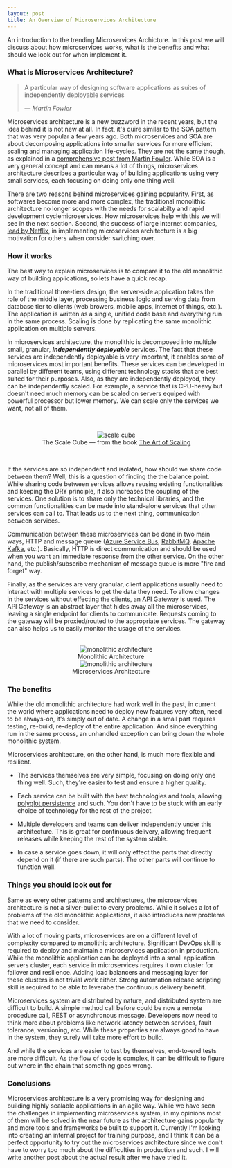 ```yaml
---
layout: post
title: An Overview of Microservices Architecture
---
```


An introduction to the trending Microservices Archicture. In this post we will discuss about how microservices works, what is the benefits and what should we look out for when implement it.

### What is Microservices Architecture?

>  A particular way of designing software applications as suites of independently deployable services
>
> &mdash; <cite>Martin Fowler</cite>

Microservices architecture is a new buzzword in the recent years, but the idea behind it is not new at all. In fact, it's quire similar to the SOA pattern that was very popular a few years ago. Both microservices and SOA are about decomposing applications into smaller services for more efficient scaling and managing application life-cycles. They are not the same though, as explained in a [comprehensive post from Martin Fowler](http://martinfowler.com/articles/microservices.html#MicroservicesAndSoa). While SOA is a very general concept and can means a lot of things, microservices architecture describes a particular way of building applications using very small services, each focusing on doing only one thing well.

There are two reasons behind microservices gaining popularity. First, as softwares become more and more complex, the traditional monolithic architecture no longer scopes with the needs for scalabilty and rapid development cyclemicroservices. How microservices help with this we will see in the next section. Second, the success of large internet companies, [lead by Netflix](http://nginx.com/blog/microservices-at-netflix-architectural-best-practices), in implementing microservices architecture is a big motivation for others when consider switching over.


### How it works

The best way to explain microservices is to compare it to the old monolithic way of building applications, so lets have a quick recap.

In the traditional three-tiers design, the server-side application takes the role of the middle layer, processing business logic and serving data from database tier to clients (web browers, mobile apps, internet of things, etc.). The application is written as a single, unified code base and everything run in the same process. Scaling is done by replicating the same monolithic application on multiple servers.

In microservices architecture, the monolithic is decomposed into multiple small, granular, **_independently deployable_** services. The fact that these services are independently deployable is very important, it enables some of microservices most important benefits. These services can be developed in parallel by different teams, using different technology stacks that are best suited for their purposes. Also, as they are independently deployed, they can be independently scaled. For example, a service that is CPU-heavy but doesn't need much memory can be scaled on servers equiped with powerful processor but lower memory. We can scale only the services we want, not all of them.

<br>
<p align="center">
	<img src="{{ site.BASE_PATH }}/assets/media/scale_cube.png" alt="scale cube" style="max-height: 250px"> <br>
	<span class="img-caption">The Scale Cube &mdash; from the book <a href="http://theartofscalability.com">The Art of Scaling </a></span>
</p>
<br>

If the services are so independent and isolated, how should we share code between them? Well, this is a question of finding the the balance point. While sharing code between services allows reusing existing functionalities and keeping the DRY principle, it also increases the coupling of the services. One solution is to share only the technical libraries, and the common functionalities can be made into stand-alone services that other services can call to. That leads us to the next thing, communication between services.

Communication between these microservices can be done in two main ways, HTTP and message queue ([Azure Service Bus](http://azure.microsoft.com/en-us/services/service-bus), [RabbitMQ](https://www.rabbitmq.com), [Apache Kafka](http://kafka.apache.org), etc.). Basically, HTTP is direct communication and should be used when you want an immediate response from the other service. On the other hand, the publish/subscribe mechanism of message queue is more "fire and forget" way.

Finally, as the services are very granular, client applications usually need to interact with multiple services to get the data they need. To allow changes in the services without effecting the clients, an [API Gateway](http://microservices.io/patterns/apigateway.html) is used. The API Gateway is an abstract layer that hides away all the microservices, leaving a single endpoint for clients to communicate. Requests coming to the gateway will be proxied/routed to the appropriate services. The gateway can also helps us to easily monitor the usage of the services.

<br>
<div class="row">
	<div class="col-md-6" align="center">
		<img src="{{ site.BASE_PATH }}/assets/media/monolithic_architecture.png" alt="monolithic architecture" style="max-height: 400px"><br>
		<span class="img-caption" style="margin-left: -25px">Monolithic Architecture</span>
	</div>
	<div class="col-md-6" align="center">
		<img src="{{ site.BASE_PATH }}/assets/media/microservices_architecture.png" alt="monolithic architecture" style="max-height: 400px"><br>
		<span class="img-caption" style="margin-left: -25px">Microservices Architecture</span>
	</div>
</div>

### The benefits

While the old monolithic architecture had work well in the past, in current the world where applications need to deploy new features very often, need to be always-on, it's simply out of date. A change in a small part requires testing, re-build, re-deploy of the entire application. And since everything run in the same process, an unhandled exception can bring down the whole monolithic system.

Microservices architecture, on the other hand, is much more flexible and resilient.

* The services themselves are very simple, focusing on doing only one thing well. Such, they're easier to test and ensure a higher quality. 

* Each service can be built with the best technologies and tools, allowing [polyglot persistence](http://martinfowler.com/bliki/PolyglotPersistence.html) and such. You don't have to be stuck with an early choice of technology for the rest of the project. 

* Multiple developers and teams can deliver independently under this architecture. This is great for continuous delivery, allowing frequent releases while keeping the rest of the system stable. 

* In case a service goes down, it will only effect the parts that directly depend on it (if there are such parts). The other parts will continue to function well.


### Things you should look out for

Same as every other patterns and architectures, the microservices architecture is not a silver-bullet to every problems. While it solves a lot of problems of the old monolithic applications, it also introduces new problems that we need to consider.

With a lot of moving parts, microservices are on a different level of complexity compared to monolithic architecture. Significant DevOps skill is required to deploy and maintain a microservices application in production. While the monolithic application can be deployed into a small application servers cluster, each service in microservices requires it own cluster for failover and resilience. Adding load balancers and messaging layer for these clusters is not trivial work either. Strong automation release scripting skill is required to be able to leverabe the continuous delivery benefit.

Microservices system are distributed by nature, and distributed system are difficult to build. A simple method call before could be now a remote procedure call, REST or asynchronous message. Developers now need to think more about problems like network latency between services, fault tolerance, versioning, etc. While these properties are always good to have in the system, they surely will take more effort to build.

And while the services are easier to test by themselves, end-to-end tests are more difficult. As the flow of code is complex, it can be difficult to figure out where in the chain that something goes wrong.

### Conclusions

Microservices architecture is a very promising way for designing and building highly scalable applications in an agile way. While we have seen the challenges in implementing microservices system, in my opinions most of them will be solved in the near future as the architecture gains popularity and more tools and frameworks be built to support it. Currently I'm looking into creating an internal project for training purpose, and I think it can be a perfect opportunity to try out the microservices architecture since we don't have to worry too much about the difficulties in production and such. I will write another post about the actual result after we have tried it.










